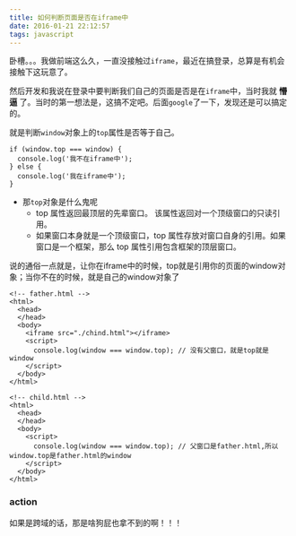 ```yaml
---
title: 如何判断页面是否在iframe中
date: 2016-01-21 22:12:57
tags: javascript 
---
```


卧槽。。。我做前端这么久，一直没接触过`iframe`，最近在搞登录，总算是有机会接触下这玩意了。

然后开发和我说在登录中要判断我们自己的页面是否是在`iframe`中，当时我就 **懵逼** 了。当时的第一想法是，这搞不定吧。后面`google`了一下，发现还是可以搞定的。

就是判断`window`对象上的`top`属性是否等于自己。

```
if (window.top === window) {
  console.log('我不在iframe中');
} else {
  console.log('我在iframe中');
}
```

* 那`top`对象是什么鬼呢
  * top 属性返回最顶层的先辈窗口。
该属性返回对一个顶级窗口的只读引用。
  * 如果窗口本身就是一个顶级窗口，top 属性存放对窗口自身的引用。如果窗口是一个框架，那么 top 属性引用包含框架的顶层窗口。

说的通俗一点就是，让你在iframe中的时候，top就是引用你的页面的window对象；当你不在的时候，就是自己的window对象了

```
<!-- father.html -->
<html>
  <head>
  </head>
  <body>
    <iframe src="./chind.html"></iframe>
    <script>
      console.log(window === window.top); // 没有父窗口，就是top就是window
    </script>
  </body>
</html>

<!-- child.html -->
<html>
  <head>
  </head>
  <body>
    <script>
      console.log(window === window.top); // 父窗口是father.html,所以window.top是father.html的window
    </script>
  </body>
</html>
```

### action

如果是跨域的话，那是啥狗屁也拿不到的啊！！！
